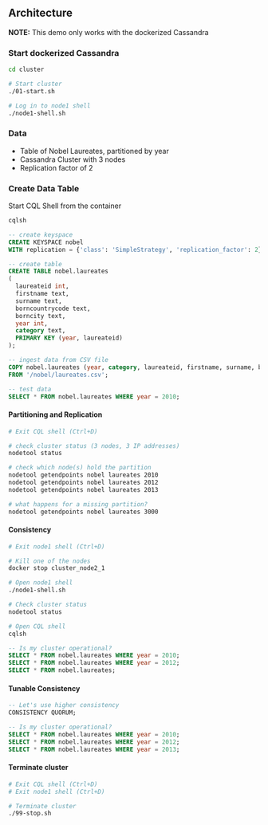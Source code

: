 ## Architecture

**NOTE:** This demo only works with the dockerized Cassandra

### Start dockerized Cassandra

```bash
cd cluster

# Start cluster
./01-start.sh

# Log in to node1 shell
./node1-shell.sh
```

### Data

* Table of Nobel Laureates, partitioned by year
* Cassandra Cluster with 3 nodes
* Replication factor of 2

### Create Data Table

Start CQL Shell from the container

```bash
cqlsh
```

```sql
-- create keyspace
CREATE KEYSPACE nobel
WITH replication = {'class': 'SimpleStrategy', 'replication_factor': 2};

-- create table
CREATE TABLE nobel.laureates
(
  laureateid int,
  firstname text,
  surname text,
  borncountrycode text,
  borncity text,
  year int,
  category text,
  PRIMARY KEY (year, laureateid)
);

-- ingest data from CSV file
COPY nobel.laureates (year, category, laureateid, firstname, surname, borncountrycode, borncity)
FROM '/nobel/laureates.csv';

-- test data
SELECT * FROM nobel.laureates WHERE year = 2010;
```

#### Partitioning and Replication

```bash
# Exit CQL shell (Ctrl+D)

# check cluster status (3 nodes, 3 IP addresses)
nodetool status

# check which node(s) hold the partition
nodetool getendpoints nobel laureates 2010
nodetool getendpoints nobel laureates 2012
nodetool getendpoints nobel laureates 2013

# what happens for a missing partition?
nodetool getendpoints nobel laureates 3000
```

#### Consistency

```bash
# Exit node1 shell (Ctrl+D)

# Kill one of the nodes
docker stop cluster_node2_1

# Open node1 shell
./node1-shell.sh

# Check cluster status
nodetool status

# Open CQL shell
cqlsh
```

```sql
-- Is my cluster operational?
SELECT * FROM nobel.laureates WHERE year = 2010;
SELECT * FROM nobel.laureates WHERE year = 2012;
SELECT * FROM nobel.laureates;
```

#### Tunable Consistency

```sql
-- Let's use higher consistency
CONSISTENCY QUORUM;

-- Is my cluster operational?
SELECT * FROM nobel.laureates WHERE year = 2010;
SELECT * FROM nobel.laureates WHERE year = 2012;
SELECT * FROM nobel.laureates WHERE year = 2013;
```

#### Terminate cluster

```bash
# Exit CQL shell (Ctrl+D)
# Exit node1 shell (Ctrl+D)

# Terminate cluster
./99-stop.sh
```